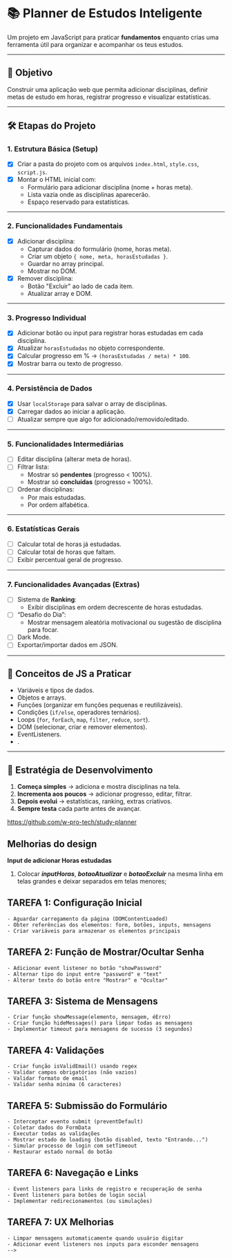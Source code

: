 # 📚 Planner de Estudos Inteligente

Um projeto em JavaScript para praticar **fundamentos** enquanto crias uma ferramenta útil para organizar e acompanhar os teus estudos.

---

## 🎯 Objetivo
Construir uma aplicação web que permita adicionar disciplinas, definir metas de estudo em horas, registrar progresso e visualizar estatísticas.

---

## 🛠️ Etapas do Projeto

### 1. Estrutura Básica (Setup)
- [x] Criar a pasta do projeto com os arquivos `index.html`, `style.css`, `script.js`.
- [x] Montar o HTML inicial com:
  - Formulário para adicionar disciplina (nome + horas meta).
  - Lista vazia onde as disciplinas aparecerão.
  - Espaço reservado para estatísticas.

---

### 2. Funcionalidades Fundamentais
- [x] Adicionar disciplina:
  - Capturar dados do formulário (nome, horas meta).
  - Criar um objeto `{ nome, meta, horasEstudadas }`.
  - Guardar no array principal.
  - Mostrar no DOM.
- [x] Remover disciplina:
  - Botão "Excluir" ao lado de cada item.
  - Atualizar array e DOM.

---

### 3. Progresso Individual
- [x] Adicionar botão ou input para registrar horas estudadas em cada disciplina.
- [x] Atualizar `horasEstudadas` no objeto correspondente.
- [x] Calcular progresso em % → `(horasEstudadas / meta) * 100`.
- [x] Mostrar barra ou texto de progresso. 

---

### 4. Persistência de Dados
- [x] Usar `localStorage` para salvar o array de disciplinas.
- [x] Carregar dados ao iniciar a aplicação.
- [ ] Atualizar sempre que algo for adicionado/removido/editado.

---

### 5. Funcionalidades Intermediárias
- [ ] Editar disciplina (alterar meta de horas).
- [ ] Filtrar lista:
  - Mostrar só **pendentes** (progresso < 100%).
  - Mostrar só **concluídas** (progresso = 100%).
- [ ] Ordenar disciplinas:
  - Por mais estudadas.
  - Por ordem alfabética.

---

### 6. Estatísticas Gerais
- [ ] Calcular total de horas já estudadas.
- [ ] Calcular total de horas que faltam.
- [ ] Exibir percentual geral de progresso.

---

### 7. Funcionalidades Avançadas (Extras)
- [ ] Sistema de **Ranking**:
  - Exibir disciplinas em ordem decrescente de horas estudadas.
- [ ] “Desafio do Dia”:
  - Mostrar mensagem aleatória motivacional ou sugestão de disciplina para focar.
- [ ] Dark Mode.
- [ ] Exportar/importar dados em JSON.

---

## 🔑 Conceitos de JS a Praticar
- Variáveis e tipos de dados.
- Objetos e arrays.
- Funções (organizar em funções pequenas e reutilizáveis).
- Condições (`if/else`, operadores ternários).
- Loops (`for`, `forEach`, `map`, `filter`, `reduce`, `sort`).
- DOM (selecionar, criar e remover elementos).
- EventListeners.
-  .

---

## 🚀 Estratégia de Desenvolvimento
1. **Começa simples** → adiciona e mostra disciplinas na tela.
2. **Incrementa aos poucos** → adicionar progresso, editar, filtrar.
3. **Depois evolui** → estatísticas, ranking, extras criativos.
4. **Sempre testa** cada parte antes de avançar.


https://github.com/w-pro-tech/study-planner



## Melhorias do design
**Input de adicionar Horas estudadas**
1. Colocar ***inputHoras***, ***botaoAtualizar*** e ***botaoExcluir*** na mesma linha em telas grandes e deixar separados em telas menores;



## TAREFA 1: Configuração Inicial
    - Aguardar carregamento da página (DOMContentLoaded)
    - Obter referências dos elementos: form, botões, inputs, mensagens
    - Criar variáveis para armazenar os elementos principais

##  TAREFA 2: Função de Mostrar/Ocultar Senha
    - Adicionar event listener no botão "showPassword"
    - Alternar tipo do input entre "password" e "text"
    - Alterar texto do botão entre "Mostrar" e "Ocultar"

##  TAREFA 3: Sistema de Mensagens
    - Criar função showMessage(elemento, mensagem, éErro)
    - Criar função hideMessages() para limpar todas as mensagens
    - Implementar timeout para mensagens de sucesso (3 segundos)

##  TAREFA 4: Validações
    - Criar função isValidEmail() usando regex
    - Validar campos obrigatórios (não vazios)
    - Validar formato de email
    - Validar senha mínima (6 caracteres)

##  TAREFA 5: Submissão do Formulário
    - Interceptar evento submit (preventDefault)
    - Coletar dados do FormData
    - Executar todas as validações
    - Mostrar estado de loading (botão disabled, texto "Entrando...")
    - Simular processo de login com setTimeout
    - Restaurar estado normal do botão

##  TAREFA 6: Navegação e Links
    - Event listeners para links de registro e recuperação de senha
    - Event listeners para botões de login social
    - Implementar redirecionamentos (ou simulações)

##    TAREFA 7: UX Melhorias
    - Limpar mensagens automaticamente quando usuário digitar
    - Adicionar event listeners nos inputs para esconder mensagens
    -->